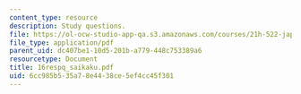```yaml
---
content_type: resource
description: Study questions.
file: https://ol-ocw-studio-app-qa.s3.amazonaws.com/courses/21h-522-japan-in-the-age-of-the-samurai-history-and-film-fall-2006/6cc985b535a78e4438ce5ef4cc45f301_16respq_saikaku.pdf
file_type: application/pdf
parent_uid: dc407be1-10d5-201b-a779-448c753389a6
resourcetype: Document
title: 16respq_saikaku.pdf
uid: 6cc985b5-35a7-8e44-38ce-5ef4cc45f301
---
```

